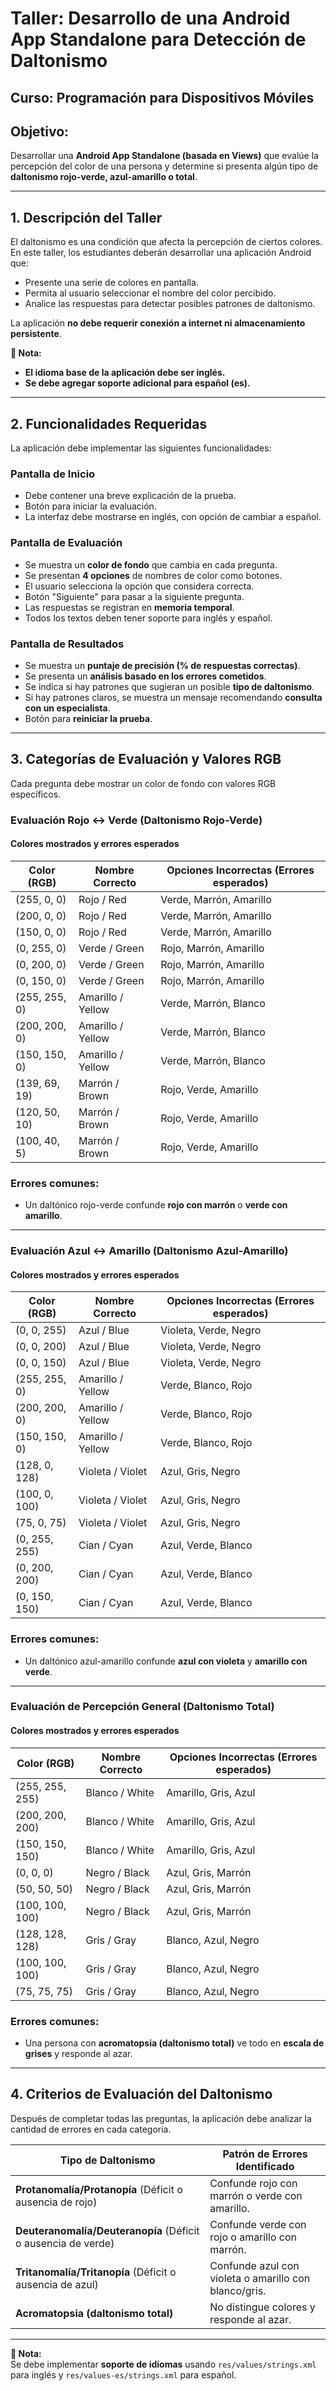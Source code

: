 # **Taller: Desarrollo de una Android App Standalone para Detección de Daltonismo**  

## **Curso:** Programación para Dispositivos Móviles  
## **Objetivo:**  
Desarrollar una **Android App Standalone (basada en Views)** que evalúe la percepción del color de una persona y determine si presenta algún tipo de **daltonismo rojo-verde, azul-amarillo o total**.  

---

## **1. Descripción del Taller**  
El daltonismo es una condición que afecta la percepción de ciertos colores. En este taller, los estudiantes deberán desarrollar una aplicación Android que:  
- Presente una serie de colores en pantalla.  
- Permita al usuario seleccionar el nombre del color percibido.  
- Analice las respuestas para detectar posibles patrones de daltonismo.  

La aplicación **no debe requerir conexión a internet ni almacenamiento persistente**.  

**📌 Nota:**  
- **El idioma base de la aplicación debe ser inglés.**  
- **Se debe agregar soporte adicional para español (es).**  

---

## **2. Funcionalidades Requeridas**  
La aplicación debe implementar las siguientes funcionalidades:  

### **Pantalla de Inicio**
- Debe contener una breve explicación de la prueba.  
- Botón para iniciar la evaluación.  
- La interfaz debe mostrarse en inglés, con opción de cambiar a español.  

### **Pantalla de Evaluación**
- Se muestra un **color de fondo** que cambia en cada pregunta.  
- Se presentan **4 opciones** de nombres de color como botones.  
- El usuario selecciona la opción que considera correcta.  
- Botón "Siguiente" para pasar a la siguiente pregunta.  
- Las respuestas se registran en **memoria temporal**.  
- Todos los textos deben tener soporte para inglés y español.  

### **Pantalla de Resultados**
- Se muestra un **puntaje de precisión (% de respuestas correctas)**.  
- Se presenta un **análisis basado en los errores cometidos**.  
- Se indica si hay patrones que sugieran un posible **tipo de daltonismo**.  
- Si hay patrones claros, se muestra un mensaje recomendando **consulta con un especialista**.  
- Botón para **reiniciar la prueba**.  

---

## **3. Categorías de Evaluación y Valores RGB**  
Cada pregunta debe mostrar un color de fondo con valores RGB específicos.  

### **Evaluación Rojo ↔ Verde (Daltonismo Rojo-Verde)**
#### **Colores mostrados y errores esperados**  

| Color (RGB) | Nombre Correcto | Opciones Incorrectas (Errores esperados) |
|------------|----------------|--------------------------------|
| (255, 0, 0) | Rojo / Red | Verde, Marrón, Amarillo |
| (200, 0, 0) | Rojo / Red | Verde, Marrón, Amarillo |
| (150, 0, 0) | Rojo / Red | Verde, Marrón, Amarillo |
| (0, 255, 0) | Verde / Green | Rojo, Marrón, Amarillo |
| (0, 200, 0) | Verde / Green | Rojo, Marrón, Amarillo |
| (0, 150, 0) | Verde / Green | Rojo, Marrón, Amarillo |
| (255, 255, 0) | Amarillo / Yellow | Verde, Marrón, Blanco |
| (200, 200, 0) | Amarillo / Yellow | Verde, Marrón, Blanco |
| (150, 150, 0) | Amarillo / Yellow | Verde, Marrón, Blanco |
| (139, 69, 19) | Marrón / Brown | Rojo, Verde, Amarillo |
| (120, 50, 10) | Marrón / Brown | Rojo, Verde, Amarillo |
| (100, 40, 5) | Marrón / Brown | Rojo, Verde, Amarillo |

### **Errores comunes:**  
- Un daltónico rojo-verde confunde **rojo con marrón** o **verde con amarillo**.  

---

### **Evaluación Azul ↔ Amarillo (Daltonismo Azul-Amarillo)**
#### **Colores mostrados y errores esperados**  

| Color (RGB) | Nombre Correcto | Opciones Incorrectas (Errores esperados) |
|------------|----------------|--------------------------------|
| (0, 0, 255) | Azul / Blue | Violeta, Verde, Negro |
| (0, 0, 200) | Azul / Blue | Violeta, Verde, Negro |
| (0, 0, 150) | Azul / Blue | Violeta, Verde, Negro |
| (255, 255, 0) | Amarillo / Yellow | Verde, Blanco, Rojo |
| (200, 200, 0) | Amarillo / Yellow | Verde, Blanco, Rojo |
| (150, 150, 0) | Amarillo / Yellow | Verde, Blanco, Rojo |
| (128, 0, 128) | Violeta / Violet | Azul, Gris, Negro |
| (100, 0, 100) | Violeta / Violet | Azul, Gris, Negro |
| (75, 0, 75) | Violeta / Violet | Azul, Gris, Negro |
| (0, 255, 255) | Cian / Cyan | Azul, Verde, Blanco |
| (0, 200, 200) | Cian / Cyan | Azul, Verde, Blanco |
| (0, 150, 150) | Cian / Cyan | Azul, Verde, Blanco |

### **Errores comunes:**  
- Un daltónico azul-amarillo confunde **azul con violeta** y **amarillo con verde**.  

---

### **Evaluación de Percepción General (Daltonismo Total)**
#### **Colores mostrados y errores esperados**  

| Color (RGB) | Nombre Correcto | Opciones Incorrectas (Errores esperados) |
|------------|----------------|--------------------------------|
| (255, 255, 255) | Blanco / White | Amarillo, Gris, Azul |
| (200, 200, 200) | Blanco / White | Amarillo, Gris, Azul |
| (150, 150, 150) | Blanco / White | Amarillo, Gris, Azul |
| (0, 0, 0) | Negro / Black | Azul, Gris, Marrón |
| (50, 50, 50) | Negro / Black | Azul, Gris, Marrón |
| (100, 100, 100) | Negro / Black | Azul, Gris, Marrón |
| (128, 128, 128) | Gris / Gray | Blanco, Azul, Negro |
| (100, 100, 100) | Gris / Gray | Blanco, Azul, Negro |
| (75, 75, 75) | Gris / Gray | Blanco, Azul, Negro |

### **Errores comunes:**  
- Una persona con **acromatopsia (daltonismo total)** ve todo en **escala de grises** y responde al azar.  

---

## **4. Criterios de Evaluación del Daltonismo**  
Después de completar todas las preguntas, la aplicación debe analizar la cantidad de errores en cada categoría.  

| **Tipo de Daltonismo** | **Patrón de Errores Identificado** |
|------------------|--------------------------------|
| **Protanomalía/Protanopía** (Déficit o ausencia de rojo) | Confunde rojo con marrón o verde con amarillo. |
| **Deuteranomalía/Deuteranopía** (Déficit o ausencia de verde) | Confunde verde con rojo o amarillo con marrón. |
| **Tritanomalía/Tritanopía** (Déficit o ausencia de azul) | Confunde azul con violeta o amarillo con blanco/gris. |
| **Acromatopsia (daltonismo total)** | No distingue colores y responde al azar. |

---

**📌 Nota:**  
Se debe implementar **soporte de idiomas** usando `res/values/strings.xml` para inglés y `res/values-es/strings.xml` para español.  
